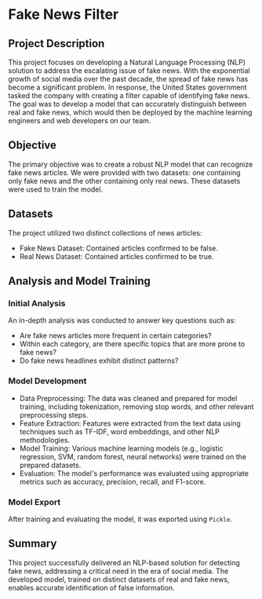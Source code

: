 # Fake News Filter

## Project Description
This project focuses on developing a Natural Language Processing (NLP) solution to address the escalating issue of fake news. With the exponential growth of social media over the past decade, the spread of fake news has become a significant problem. In response, the United States government tasked the company with creating a filter capable of identifying fake news. The goal was to develop a model that can accurately distinguish between real and fake news, which would then be deployed by the machine learning engineers and web developers on our team.

## Objective
The primary objective was to create a robust NLP model that can recognize fake news articles. We were provided with two datasets: one containing only fake news and the other containing only real news. These datasets were used to train the model.

## Datasets
The project utilized two distinct collections of news articles:

- Fake News Dataset: Contained articles confirmed to be false.
- Real News Dataset: Contained articles confirmed to be true.

## Analysis and Model Training
### Initial Analysis
An in-depth analysis was conducted to answer key questions such as:

- Are fake news articles more frequent in certain categories?
- Within each category, are there specific topics that are more prone to fake news?
- Do fake news headlines exhibit distinct patterns?

### Model Development
- Data Preprocessing: The data was cleaned and prepared for model training, including tokenization, removing stop words, and other relevant preprocessing steps.
- Feature Extraction: Features were extracted from the text data using techniques such as TF-IDF, word embeddings, and other NLP methodologies.
- Model Training: Various machine learning models (e.g., logistic regression, SVM, random forest, neural networks) were trained on the prepared datasets.
- Evaluation: The model's performance was evaluated using appropriate metrics such as accuracy, precision, recall, and F1-score.

### Model Export
After training and evaluating the model, it was exported using `Pickle`.

## Summary
This project successfully delivered an NLP-based solution for detecting fake news, addressing a critical need in the era of social media. The developed model, trained on distinct datasets of real and fake news, enables accurate identification of false information.
